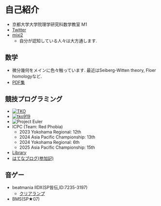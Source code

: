 # 自己紹介

- 京都大学大学院理学研究科数学教室 M1
- [Twitter](https://x.com/tko919_)
- [mixi2](https://mixi.social/@tko919)
    - 自分が認知している人々は大方通します.

## 数学
- 微分幾何をメインに色々触っています. 最近はSeiberg-Witten theory, Floer homologyなど.
- [PDF集](math/index.md)

## 競技プログラミング

- [![TKO](https://img.shields.io/endpoint?url=https%3A%2F%2Fatcoder-badges.now.sh%2Fapi%2Fatcoder%2Fjson%2FTKO)](https://atcoder.jp/users/TKO)
- [![tko919](https://img.shields.io/endpoint?url=https%3A%2F%2Fatcoder-badges.now.sh%2Fapi%2Fcodeforces%2Fjson%2Ftko919)](https://codeforces.com/profile/tko919)
- ![Project Euler](https://projecteuler.net/profile/tko919.png)
- ICPC (Team: Red Phobia)
    - 2023 Yokohama Regional: 12th
    - 2024 Asia Pacific Championship: 13th
    - 2024 Yokohama Regional: 6th
    - 2025 Asia Pacific Championship: 15th
- [Library](https://tko919.github.io/library/)
- [はてなブログ(参加記)](https://tk0-math.hatenablog.com/)

## 音ゲー
- beatmania IIDX(SP皆伝,ID:7235-3197)
    - [クリアランプ](https://sp12.iidx.app/sheets/7235-3197/hard)
- BMS(SP★07)

